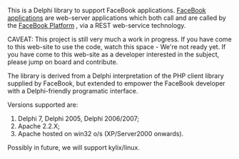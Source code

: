 This is a Delphi library to support FaceBook applications. [FaceBook applications](http://developers.facebook.com/get_started.php) are web-server applications which both call and are called by the [FaceBook Platform](http://developers.facebook.com/documentation.php) , via a REST web-service technology.

CAVEAT: This project is still very much a work in progress. If you have come to this
web-site to use the code, watch this space - We're not ready yet. If you have come to
this web-site as a developer interested in the subject, please jump on board and
contribute.

The library is derived from a Delphi interpretation of the PHP client library supplied by FaceBook, but extended to empower the FaceBook developer with a Delphi-friendly programatic interface.

Versions supported are:
  1. Delphi 7, Delphi 2005, Delphi 2006/2007;
  1. Apache 2.2.X;
  1. Apache hosted on win32 o/s (XP/Server2000 onwards).

Possibly in future, we will support kylix/linux.